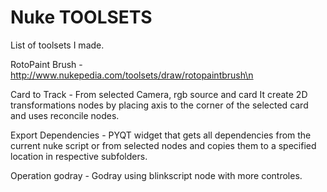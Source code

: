 # Nuke TOOLSETS
List of toolsets I made.


RotoPaint Brush - http://www.nukepedia.com/toolsets/draw/rotopaintbrush\n


Card to Track - From selected Camera, rgb source and card It create 2D transformations nodes by placing axis to the corner of the selected card and uses reconcile nodes.


Export Dependencies - PYQT widget that gets all dependencies from the current nuke script or from selected nodes and copies them to a specified location in respective subfolders.


Operation godray - Godray using blinkscript node with more controles.
